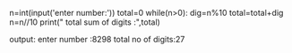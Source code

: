 n=int(input('enter number:'))
total=0
while(n>0):
    dig=n%10
    total=total+dig
    n=n//10
print(" total sum of digits :",total)


output:
enter number :8298
total no of digits:27
